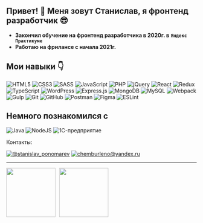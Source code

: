 ## Привет! &#128075; Меня зовут Станислав, я фронтенд разработчик &#128526;	

* **Закончил обучение на фронтенд разработчика в 2020г. в** __`Яндекс Практикуме`__
* **Работаю на фрилансе с начала 2021г.**

## Мои навыки &#128071;

![HTML5](https://img.shields.io/badge/html5-%23E34F26.svg?style=for-the-badge&logo=html5&logoColor=white)
![CSS3](https://img.shields.io/badge/css3-%231572B6.svg?style=for-the-badge&logo=css3&logoColor=white)
![SASS](https://img.shields.io/badge/SASS-hotpink.svg?style=for-the-badge&logo=SASS&logoColor=white)
![JavaScript](https://img.shields.io/badge/javascript-%23323330.svg?style=for-the-badge&logo=javascript&logoColor=%23F7DF1E)
![PHP](https://img.shields.io/badge/php-%23777BB4.svg?&style=for-the-badge&logo=php&logoColor=white)
![jQuery](https://img.shields.io/badge/jquery-%230769AD.svg?style=for-the-badge&logo=jquery&logoColor=white)
![React](https://img.shields.io/badge/react-%2320232a.svg?style=for-the-badge&logo=react&logoColor=%2361DAFB)
![Redux](https://img.shields.io/badge/redux-%23593d88.svg?style=for-the-badge&logo=redux&logoColor=white)
![TypeScript](https://img.shields.io/badge/typescript-%23007ACC.svg?style=for-the-badge&logo=typescript&logoColor=white)
![WordPress](https://img.shields.io/badge/WordPress-%23117AC9.svg?style=for-the-badge&logo=WordPress&logoColor=white)
![Express.js](https://img.shields.io/badge/express.js-%23404d59.svg?style=for-the-badge&logo=express&logoColor=%2361DAFB)
![MongoDB](https://img.shields.io/badge/MongoDB-%234ea94b.svg?style=for-the-badge&logo=mongodb&logoColor=white)
![MySQL](https://img.shields.io/badge/mysql-%2300f.svg?style=for-the-badge&logo=mysql&logoColor=white)
![Webpack](https://img.shields.io/badge/webpack-%238DD6F9.svg?style=for-the-badge&logo=webpack&logoColor=black)
![Gulp](https://img.shields.io/badge/GULP-%23CF4647.svg?style=for-the-badge&logo=gulp&logoColor=white)
![Git](https://img.shields.io/badge/git-%23F05033.svg?style=for-the-badge&logo=git&logoColor=white)
![GitHub](https://img.shields.io/badge/github-%23121011.svg?style=for-the-badge&logo=github&logoColor=white)
![Postman](https://img.shields.io/badge/Postman-FF6C37?style=for-the-badge&logo=postman&logoColor=white)
![Figma](https://img.shields.io/badge/figma-%23F24E1E.svg?style=for-the-badge&logo=figma&logoColor=white)
![ESLint](https://img.shields.io/badge/ESLint-4B3263?style=for-the-badge&logo=eslint&logoColor=white)


## Немного познакомился с

![Java](https://img.shields.io/badge/java-%23ED8B00.svg?style=flat&logo=java&logoColor=white)
![NodeJS](https://img.shields.io/badge/node.js-6DA55F?style=flat&logo=node.js&logoColor=white)
![1С-предприятие](https://img.shields.io/badge/1С:ПРЕДПРИЯТИЕ-d1bd08?style=flat&logo=1С-ПРЕДПРИЯТИЕ)


Контакты:

[![@stanislav_ponomarev](https://img.shields.io/badge/@stanislav__ponomarev-1f2c40?style=flat&logo=telegram)](https://t.me/stanislav_ponomarev)
[![chemburleno@yandex.ru](https://img.shields.io/badge/chemburleno@yandex.ru-d1082d?style=flat&logo=Mail.Ru)](mailto:chemburleno@yandex.ru)

___

<div>
  <a href="https://github-readme-stats.vercel.app/api?username=stanislavponomarev93&hide=contribs&show_icons=true">
    <img  align="left" height="130" style="margin-right: 10px" src="https://github-readme-stats.vercel.app/api?username=stanislavponomarev93&hide=contribs&show_icons=true" />
  </a>
  <a href="https://github-readme-stats.vercel.app/api/top-langs/?username=stanislavponomarev93&layout=compact">
    <img align="left" height="130" src="https://github-readme-stats.vercel.app/api/top-langs/?username=stanislavponomarev93&layout=compact" />
  </a>
</div>

